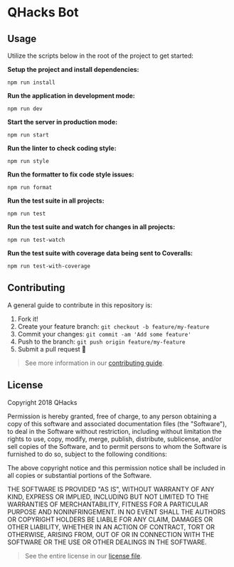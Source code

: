 # QHacks Bot

## Usage

Utilize the scripts below in the root of the project to get started:

**Setup the project and install dependencies:**

`npm run install`

**Run the application in development mode:**

`npm run dev`

**Start the server in production mode:**

`npm run start`

**Run the linter to check coding style:**

`npm run style`

**Run the formatter to fix code style issues:**

`npm run format`

**Run the test suite in all projects:**

`npm run test`

**Run the test suite and watch for changes in all projects:**

`npm run test-watch`

**Run the test suite with coverage data being sent to Coveralls:**

`npm run test-with-coverage`

## Contributing

A general guide to contribute in this repository is:

1. Fork it!
2. Create your feature branch: `git checkout -b feature/my-feature`
3. Commit your changes: `git commit -am 'Add some feature'`
4. Push to the branch: `git push origin feature/my-feature`
5. Submit a pull request :rocket:

> See more information in our [contributing
> guide](https://github.com/qhacks/qhacks-bot/blob/dev/CONTRIBUTING.md).

## License

Copyright 2018 QHacks

Permission is hereby granted, free of charge, to any person obtaining a copy of
this software and associated documentation files (the "Software"), to deal in
the Software without restriction, including without limitation the rights to
use, copy, modify, merge, publish, distribute, sublicense, and/or sell copies of
the Software, and to permit persons to whom the Software is furnished to do so,
subject to the following conditions:

The above copyright notice and this permission notice shall be included in all
copies or substantial portions of the Software.

THE SOFTWARE IS PROVIDED "AS IS", WITHOUT WARRANTY OF ANY KIND, EXPRESS OR
IMPLIED, INCLUDING BUT NOT LIMITED TO THE WARRANTIES OF MERCHANTABILITY, FITNESS
FOR A PARTICULAR PURPOSE AND NONINFRINGEMENT. IN NO EVENT SHALL THE AUTHORS OR
COPYRIGHT HOLDERS BE LIABLE FOR ANY CLAIM, DAMAGES OR OTHER LIABILITY, WHETHER
IN AN ACTION OF CONTRACT, TORT OR OTHERWISE, ARISING FROM, OUT OF OR IN
CONNECTION WITH THE SOFTWARE OR THE USE OR OTHER DEALINGS IN THE SOFTWARE.

> See the entire license in our [license
> file](https://github.com/qhacks/qhacks-bot/blob/dev/LICENSE).
